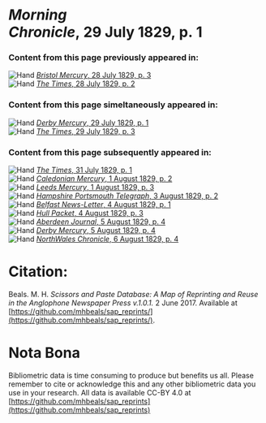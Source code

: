 # *Morning Chronicle*, 29 July 1829, p. 1  
  
### Content from this page previously appeared in:  
![Hand](http://scissorsandpaste.net/wp-content/uploads/2017/06/smallhandpointer.png) [*Bristol Mercury*, 28 July 1829, p. 3](https://mhbeals.github.io/sap_html/Bristol-Mercury/Bristol-Mercury-28-July-1829-p-3)  
![Hand](http://scissorsandpaste.net/wp-content/uploads/2017/06/smallhandpointer.png) [*The Times*, 28 July 1829, p. 2](https://mhbeals.github.io/sap_html/The-Times/The-Times-28-July-1829-p-2)  
  
### Content from this page simeltaneously appeared in:  
![Hand](http://scissorsandpaste.net/wp-content/uploads/2017/06/smallhandpointer.png) [*Derby Mercury*, 29 July 1829, p. 1](https://mhbeals.github.io/sap_html/Derby-Mercury/Derby-Mercury-29-July-1829-p-1)  
![Hand](http://scissorsandpaste.net/wp-content/uploads/2017/06/smallhandpointer.png) [*The Times*, 29 July 1829, p. 3](https://mhbeals.github.io/sap_html/The-Times/The-Times-29-July-1829-p-3)  
  
### Content from this page subsequently appeared in:  
![Hand](http://scissorsandpaste.net/wp-content/uploads/2017/06/smallhandpointer.png) [*The Times*, 31 July 1829, p. 1](https://mhbeals.github.io/sap_html/The-Times/The-Times-31-July-1829-p-1)  
![Hand](http://scissorsandpaste.net/wp-content/uploads/2017/06/smallhandpointer.png) [*Caledonian Mercury*, 1 August 1829, p. 2](https://mhbeals.github.io/sap_html/Caledonian-Mercury/Caledonian-Mercury-1-August-1829-p-2)  
![Hand](http://scissorsandpaste.net/wp-content/uploads/2017/06/smallhandpointer.png) [*Leeds Mercury*, 1 August 1829, p. 3](https://mhbeals.github.io/sap_html/Leeds-Mercury/Leeds-Mercury-1-August-1829-p-3)  
![Hand](http://scissorsandpaste.net/wp-content/uploads/2017/06/smallhandpointer.png) [*Hampshire Portsmouth Telegraph*, 3 August 1829, p. 2](https://mhbeals.github.io/sap_html/Hampshire-Portsmouth-Telegraph/Hampshire-Portsmouth-Telegraph-3-August-1829-p-2)  
![Hand](http://scissorsandpaste.net/wp-content/uploads/2017/06/smallhandpointer.png) [*Belfast News-Letter*, 4 August 1829, p. 1](https://mhbeals.github.io/sap_html/Belfast-News-Letter/Belfast-News-Letter-4-August-1829-p-1)  
![Hand](http://scissorsandpaste.net/wp-content/uploads/2017/06/smallhandpointer.png) [*Hull Packet*, 4 August 1829, p. 3](https://mhbeals.github.io/sap_html/Hull-Packet/Hull-Packet-4-August-1829-p-3)  
![Hand](http://scissorsandpaste.net/wp-content/uploads/2017/06/smallhandpointer.png) [*Aberdeen Journal*, 5 August 1829, p. 4](https://mhbeals.github.io/sap_html/Aberdeen-Journal/Aberdeen-Journal-5-August-1829-p-4)  
![Hand](http://scissorsandpaste.net/wp-content/uploads/2017/06/smallhandpointer.png) [*Derby Mercury*, 5 August 1829, p. 4](https://mhbeals.github.io/sap_html/Derby-Mercury/Derby-Mercury-5-August-1829-p-4)  
![Hand](http://scissorsandpaste.net/wp-content/uploads/2017/06/smallhandpointer.png) [*NorthWales Chronicle*, 6 August 1829, p. 4](https://mhbeals.github.io/sap_html/NorthWales-Chronicle/NorthWales-Chronicle-6-August-1829-p-4)  


# Citation: 

Beals. M. H. *Scissors and Paste Database: A Map of Reprinting and Reuse in the Anglophone Newspaper Press v.1.0.1.* 2 June 2017. Available at [https://github.com/mhbeals/sap_reprints/](https://github.com/mhbeals/sap_reprints/). 

# Nota Bona

Bibliometric data is time consuming to produce but benefits us all. Please remember to cite or acknowledge this and any other bibliometric data you use in your research. All data is available CC-BY 4.0 at [https://github.com/mhbeals/sap_reprints](https://github.com/mhbeals/sap_reprints)